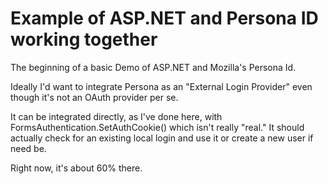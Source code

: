Example of ASP.NET and Persona ID working together
==================================================

The beginning of a basic Demo of ASP.NET and Mozilla's Persona Id. 

Ideally I'd want to integrate Persona as an "External Login Provider" even though it's not an OAuth provider per se.

It can be integrated directly, as I've done here, with FormsAuthentication.SetAuthCookie() which isn't really "real." It should actually check for an existing local login and use it or create a new user if need be.

Right now, it's about 60% there.